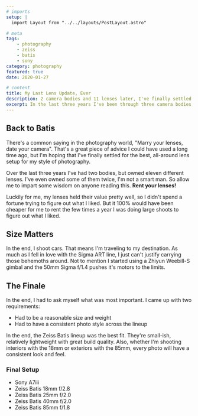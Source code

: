 ```yaml
---
# imports
setup: |
  import Layout from "../../layouts/PostLayout.astro"

# meta
tags:
    - photography
    - zeiss
    - batis
    - sony
category: photography
featured: true
date: 2020-01-27

# content
title: My Last Lens Update, Ever
description: 2 camera bodies and 11 lenses later, I've finally settled on a complete setup. I'm going full Batis
excerpt: In the last three years I've been through three camera bodies, eleven different lenses (some twice!), and a host of camera accessories. I think it's time to settle down with a set of quality lenses and be content. The Zeiss Batis series fits my requirements and I've had personal experience with them.
---
```


## Back to Batis
There's a common saying in the photography world, "Marry your lenses, date your camera". That's a great piece of advice I could have used a long time ago, but I'm hoping that I've finally settled for the best, all-around lens setup for my style of photography.

Over the last three years I've had two bodies, but owned eleven different lenses. I've even owned some of them twice, I'm not a smart man. So allow me to impart some wisdom on anyone reading this. **Rent your lenses!**

Luckily for me, my lenses held their value pretty well, so I didn't spend a fortune trying to figure out what I liked. But it 100% would have been cheaper for me to rent the few times a year I was doing large shoots to figure out what I liked.

## Size Matters
In the end, I shoot cars. That means I'm traveling to my destination. As much as I fell in love with the Sigma ART line, I just can't justify carrying those behemoths around. Not to mention I started using a Zhiyun Weebill-S gimbal and the 50mm Sigma f/1.4 pushes it's motors to the limits.

## The Finale
In the end, I had to ask myself what was most important. I came up with two requirements:
- Had to be a reasonable size and weight
- Had to have a consistent photo style across the lineup

In the end, the Zeiss Batis lineup was the best fit. They're small-ish, relatively lightweight with great build quality. Also, whether I'm shooting interiors with the 18mm or exteriors with the 85mm, every photo will have a consistent look and feel.

### Final Setup
- Sony A7iii
- Zeiss Batis 18mm f/2.8
- Zeiss Batis 25mm f/2.0
- Zeiss Batis 40mm f/2.0
- Zeiss Batis 85mm f/1.8